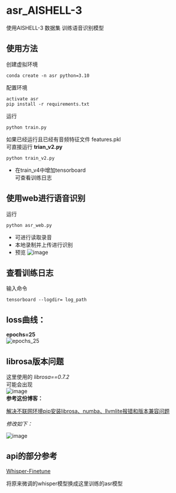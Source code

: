 # asr_AISHELL-3
使用AISHELL-3 数据集 训练语音识别模型

## 使用方法
创建虚拟环境
```
conda create -n asr python=3.10
```
配置环境
```
activate asr
pip install -r requirements.txt
```
运行
```
python train.py
```
如果已经运行且已经有音频特征文件 features.pkl  
可直接运行 __trian_v2.py__
```
python train_v2.py
```
* 在train_v4中增加tensorboard  
可查看训练日志
## 使用web进行语音识别
运行
```
python asr_web.py
```
* 可进行读取录音
* 本地录制并上传进行识别
* 预览
![image](https://github.com/WThirteen/asr_AISHELL-3/assets/100677199/59201975-12ea-46cf-9e4a-e490c02211c0)

## 查看训练日志
输入命令
```
tensorboard --logdir= log_path
```
## loss曲线：
__epochs=25__  
![epochs_25](https://github.com/WThirteen/asr_AISHELL-3/assets/100677199/c4ad5342-aee6-4950-833d-59c424b15f1e)

## librosa版本问题
这里使用的 *librosa==0.7.2*  
可能会出现  
![image](https://github.com/WThirteen/asr_thchs30/assets/100677199/6022f953-e40b-4b9e-9009-24a69d8a6e14)  
**参考这份博客：**

[解决不联网环境pip安装librosa、numba、llvmlite报错和版本兼容问题](https://blog.csdn.net/qq_39691492/article/details/130829401)  

*修改如下：*  

![image](https://github.com/WThirteen/asr_thchs30/assets/100677199/14ef3f58-7bb1-4f85-bc58-d49d761a86ae)

## api的部分参考
[Whisper-Finetune](https://github.com/yeyupiaoling/Whisper-Finetune)  

将原来微调的whisper模型换成这里训练的asr模型
